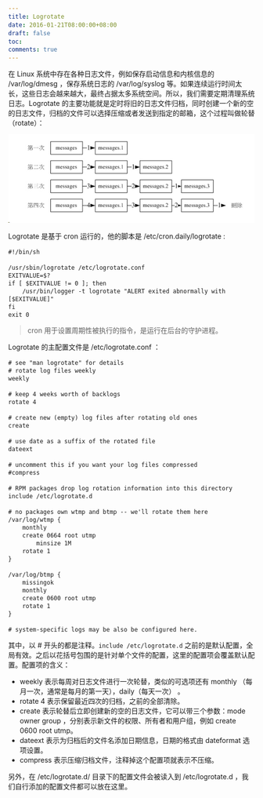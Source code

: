 ```yaml
---
title: Logrotate 
date: 2016-01-21T08:00:00+08:00
draft: false
toc:
comments: true
---
```



在 Linux 系统中存在各种日志文件，例如保存启动信息和内核信息的 /var/log/dmesg ，保存系统日志的 /var/log/syslog 等。如果连续运行时间太长，这些日志会越来越大，最终占据太多系统空间。所以，我们需要定期清理系统日志。Logrotate 的主要功能就是定时将旧的日志文件归档，同时创建一个新的空的日志文件，归档的文件可以选择压缩或者发送到指定的邮箱，这个过程叫做轮替（rotate）：

![](/images/2016-01-21/2016-01-21_1.jpg)

Logrotate 是基于 cron 运行的，他的脚本是 /etc/cron.daily/logrotate :

    #!/bin/sh
    
    /usr/sbin/logrotate /etc/logrotate.conf
    EXITVALUE=$?
    if [ $EXITVALUE != 0 ]; then
        /usr/bin/logger -t logrotate "ALERT exited abnormally with [$EXITVALUE]"
    fi
    exit 0
    
> cron 用于设置周期性被执行的指令，是运行在后台的守护进程。

Logrotate 的主配置文件是 /etc/logrotate.conf ：

    # see "man logrotate" for details
    # rotate log files weekly
    weekly
    
    # keep 4 weeks worth of backlogs
    rotate 4
    
    # create new (empty) log files after rotating old ones
    create
    
    # use date as a suffix of the rotated file
    dateext
    
    # uncomment this if you want your log files compressed
    #compress
    
    # RPM packages drop log rotation information into this directory
    include /etc/logrotate.d
    
    # no packages own wtmp and btmp -- we'll rotate them here
    /var/log/wtmp {
        monthly
        create 0664 root utmp
            minsize 1M
        rotate 1
    }
    
    /var/log/btmp {
        missingok
        monthly
        create 0600 root utmp
        rotate 1
    }
    
    # system-specific logs may be also be configured here.
    
其中，以 # 开头的都是注释。`include /etc/logrotate.d` 之前的是默认配置，全局有效。之后以花括号包围的是针对单个文件的配置，这里的配置项会覆盖默认配置。配置项的含义：

* weekly 表示每周对日志文件进行一次轮替，类似的可选项还有 monthly （每月一次，通常是每月的第一天），daily（每天一次） 。
* rotate 4 表示保留最近四次的归档，之前的全部清除。
* create 表示轮替后立即创建新的空的日志文件，它可以带三个参数：mode owner group ，分别表示新文件的权限、所有者和用户组，例如 create 0600 root utmp。
* dateext 表示为归档后的文件名添加日期信息，日期的格式由 dateformat 选项设置。
* compress 表示压缩归档文件，注释掉这个配置项就表示不压缩。

另外，在 /etc/logrotate.d/ 目录下的配置文件会被读入到 /etc/logrotate.d ，我们自行添加的配置文件都可以放在这里。

